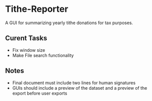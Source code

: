 # Tithe-Reporter
A GUI for summarizing yearly tithe donations for tax purposes. 

## Curent Tasks
- Fix window size
- Make File search functionality

## Notes
- Final document must include two lines for human signatures 
- GUIs should include a preview of the dataset and a preview of the export before user exports 
